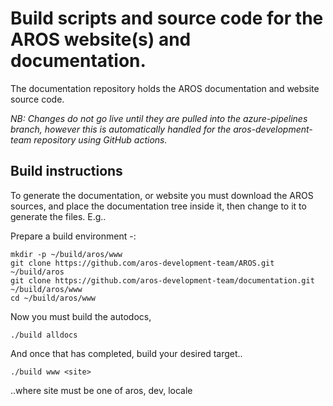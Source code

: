 # Build scripts and source code for the AROS website(s) and documentation.

The documentation repository holds the AROS documentation and website source code.


_NB: Changes do not go live until they are pulled into the azure-pipelines branch, however
this is automatically handled for the aros-development-team repository using GitHub actions._

## Build instructions

To generate the documentation, or website you must download the AROS sources, and place the
documentation tree inside it, then change to it to generate the files. E.g..

Prepare a build environment -:

    mkdir -p ~/build/aros/www
	git clone https://github.com/aros-development-team/AROS.git ~/build/aros
	git clone https://github.com/aros-development-team/documentation.git ~/build/aros/www
	cd ~/build/aros/www

Now you must build the autodocs,

	./build alldocs

And once that has completed, build your desired target..

    ./build www <site>

..where site must be one of aros, dev, locale

